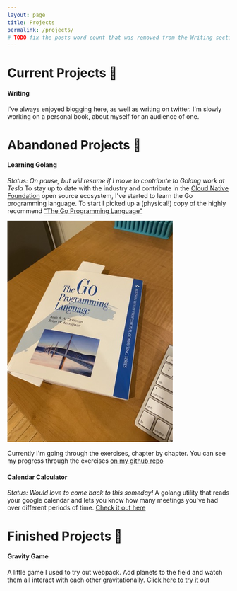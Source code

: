 ```yaml
---
layout: page
title: Projects
permalink: /projects/
# TODO fix the posts word count that was removed from the Writing section
---
```


# Current Projects 🌱
#### Writing
I've always enjoyed blogging here, as well as writing on twitter.  I'm slowly working on a personal book, about myself for an audience of one.

# Abandoned Projects 🧟
#### Learning Golang
*Status: On pause, but will resume if I move to contribute to Golang work at Tesla*
To stay up to date with the industry and contribute in the [Cloud Native Foundation](https://www.cncf.io/) open source ecosystem, I've started to learn the Go programming language.
To start I picked up a (physical!) copy of the highly recommend ["The Go Programming Language"](https://www.amazon.com/Programming-Language-Addison-Wesley-Professional-Computing/dp/0134190440)


![A picture of my copy of The Go Programming Language](/assets/projects/golang-book.jpg)

Currently I'm going through the exercises, chapter by chapter.  You can see my progress through the exercises [on my github repo](https://github.com/cpaika/the-go-programming-language)

#### Calendar Calculator
*Status: Would love to come back to this someday!*
A golang utility that reads your google calendar and lets you know how many meetings you've had over different periods of time.
[Check it out here](https://github.com/cpaika/calcalc)

# Finished Projects 🌳
#### Gravity Game
A little game I used to try out webpack. Add planets to the field and watch them all interact with each other gravitationally. [Click here to try it out](https://cpaika.github.io/gravity-game/)
